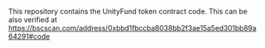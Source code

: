 This repository contains the UnityFund token contract code. 
This can be also verified at https://bscscan.com/address/0xbbd1fbccba8038bb2f3ae15a5ed301bb89a64291#code
